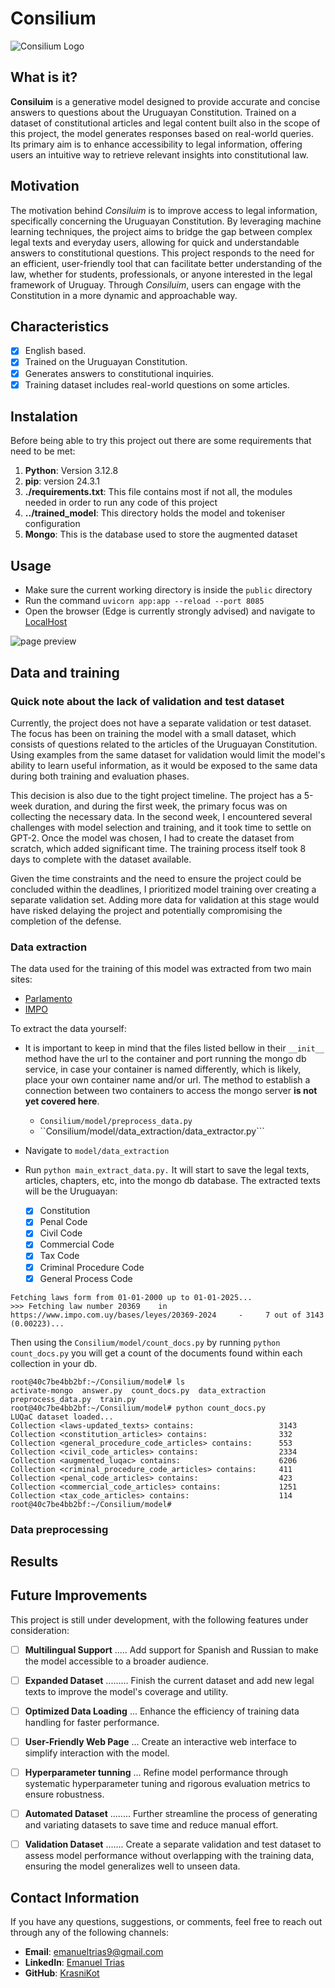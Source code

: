 # Consilium
![Consilium Logo](https://github.com/user-attachments/assets/a421f1d8-4e09-4350-bf8a-0ca70b59b462)

## What is it?
__Consiluim__ is a generative model designed to provide accurate and concise answers to questions about the Uruguayan Constitution. Trained on a dataset of constitutional articles and legal content built also in the scope of this project, the model generates responses based on real-world queries. Its primary aim is to enhance accessibility to legal information, offering users an intuitive way to retrieve relevant insights into constitutional law.

## Motivation
The motivation behind _Consiluim_ is to improve access to legal information, specifically concerning the Uruguayan Constitution. By leveraging machine learning techniques, the project aims to bridge the gap between complex legal texts and everyday users, allowing for quick and understandable answers to constitutional questions. This project responds to the need for an efficient, user-friendly tool that can facilitate better understanding of the law, whether for students, professionals, or anyone interested in the legal framework of Uruguay. Through _Consiluim_, users can engage with the Constitution in a more dynamic and approachable way.

## Characteristics
- [x] English based.
- [x] Trained on the Uruguayan Constitution.
- [x] Generates answers to constitutional inquiries.
- [x] Training dataset includes real-world questions on some articles.

## Instalation
Before being able to try this project out there are some requirements that need to be met:

1. __Python__: Version 3.12.8
2. __pip__: version 24.3.1
3. __./requirements.txt__: This file contains most if not all, the modules needed in order to run any code of this project
4. __../trained_model__: This directory holds the model and tokeniser configuration
5. __Mongo__: This is the database used to store the augmented dataset

## Usage

- Make sure the current working directory is inside the ``public`` directory
- Run the command ``uvicorn app:app --reload --port 8085``
- Open the browser (Edge is currently strongly advised) and navigate to [LocalHost](http://localhost:8085/)

![page preview](https://github.com/user-attachments/assets/e4f5981c-6c3b-4684-9380-5b1de3c87425)

## Data and training

### Quick note about the lack of validation and test dataset
Currently, the project does not have a separate validation or test dataset. The focus has been on training the model with a small dataset, which consists of questions related to the articles of the Uruguayan Constitution. Using examples from the same dataset for validation would limit the model's ability to learn useful information, as it would be exposed to the same data during both training and evaluation phases.

This decision is also due to the tight project timeline. The project has a 5-week duration, and during the first week, the primary focus was on collecting the necessary data. In the second week, I encountered several challenges with model selection and training, and it took time to settle on GPT-2. Once the model was chosen, I had to create the dataset from scratch, which added significant time. The training process itself took 8 days to complete with the dataset available.

Given the time constraints and the need to ensure the project could be concluded within the deadlines, I prioritized model training over creating a separate validation set. Adding more data for validation at this stage would have risked delaying the project and potentially compromising the completion of the defense.

### Data extraction
The data used for the training of this model was extracted from two main sites:
- [Parlamento](https://parlamento.gub.uy/)
- [IMPO](https://www.impo.com.uy/)

To extract the data yourself:
- It is important to keep in mind that the files listed bellow in their ``__init__`` method have the url to the container and port running the mongo db service, in case your container is named differently, which is likely, place your own container name and/or url. The method to establish a connection between two containers to access the mongo server __is not yet covered here__.
  - ``Consilium/model/preprocess_data.py``
  - ``Consilium/model/data_extraction/data_extractor.py```
  
- Navigate to ``model/data_extraction``
- Run ``python main_extract_data.py.`` It will start to save the legal texts, articles, chapters, etc, into the mongo db database. The extracted texts will be the Uruguayan:
  - [x] Constitution
  - [x] Penal Code
  - [x] Civil Code
  - [x] Commercial Code
  - [x] Tax Code
  - [x] Criminal Procedure Code
  - [x] General Process Code

```root@40c7be4bb2bf:~/Consilium/model/data_extraction# python main_extract_data.py 
Fetching laws form from 01-01-2000 up to 01-01-2025...
>>> Fetching law number 20369    in https://www.impo.com.uy/bases/leyes/20369-2024     -     7 out of 3143  (0.00223)...
```

Then using the ``Consilium/model/count_docs.py`` by running ``python count_docs.py`` you will get a count of the documents found within each collection in your db.

```
root@40c7be4bb2bf:~/Consilium/model# ls
activate-mongo  answer.py  count_docs.py  data_extraction  preprocess_data.py  train.py
root@40c7be4bb2bf:~/Consilium/model# python count_docs.py 
LUQaC dataset loaded...
Collection <laws-updated_texts> contains:                   3143
Collection <constitution_articles> contains:                332
Collection <general_procedure_code_articles> contains:      553
Collection <civil_code_articles> contains:                  2334
Collection <augmented_luqac> contains:                      6206
Collection <criminal_procedure_code_articles> contains:     411
Collection <penal_code_articles> contains:                  423
Collection <commercial_code_articles> contains:             1251
Collection <tax_code_articles> contains:                    114
root@40c7be4bb2bf:~/Consilium/model# 
```

### Data preprocessing

## Results


## Future Improvements  
This project is still under development, with the following features under consideration:  

- [ ] **Multilingual Support** ..... Add support for Spanish and Russian to make the model accessible to a broader audience.
- [ ] **Expanded Dataset** ......... Finish the current dataset and add new legal texts to improve the model's coverage and utility.
- [ ] **Optimized Data Loading** ... Enhance the efficiency of training data handling for faster performance.  
- [ ] **User-Friendly Web Page** ... Create an interactive web interface to simplify interaction with the model.  
- [ ] **Hyperparameter tunning** ... Refine model performance through systematic hyperparameter tuning and rigorous evaluation metrics to ensure robustness.
- [ ] **Automated Dataset** ........ Further streamline the process of generating and variating datasets to save time and reduce manual effort.
- [ ] **Validation Dataset** ....... Create a separate validation and test dataset to assess model performance without overlapping with the training data, ensuring the model generalizes well to unseen data.


## Contact Information
If you have any questions, suggestions, or comments, feel free to reach out through any of the following channels:

- __Email__: emanueltrias9@gmail.com
- __LinkedIn__: [Emanuel Trias](https://www.linkedin.com/in/emanuel-trias-86641a280/)
- __GitHub__: [KrasniKot](https://github.com/KrasniKot)
